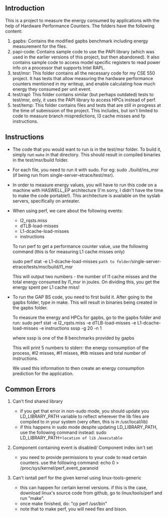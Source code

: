 Introduction 
------------
This is a project to measure the energy consumed by applications with the help
of Hardware Performance Counters.
The folders have the following content:
1. gapbs: Contains the modified gapbs benchmark including energy measurement
          for the files. 
2. papi-code: Contains sample code to use the PAPI library (which was used in
              the earlier versions of this project, but then abandoned). It also
              contains sample code to access model specific registers to read
              power info on a processor that supports Intel RAPL. 
3. test/msr: This folder contains all the necessary code for my CSE 550 project.
             It has tests that allow measuring the hardware performance counters
             mentioned in my writeup, and enable calculating how much energy
             they consumed per unit event. 
4. test/rapl: This folder contains similar (but perhaps outdated) tests to
              test/msr, only, it uses the PAPI library to access HPCs instead of
              perf. 
5. test/temp: This folder contains files and tests that are still in progress at
              the time of submission of the project. This includes, but isn't
              limited to code to measure branch mispredictions, l3 cache misses
              and fp instructions.

Instructions 
------------
- The code that you would want to run is in the test/msr folder. To build it,
  simply run `make` in that directory. This should result in compiled binaries
  in the test/msr/build folder. 
- For each file, you need to run it with sudo. For eg: sudo ./build/ins_msr (if
  being run from single-server-etrace/test/msr).
- In order to measure energy values, you will have to run this code on a machine
  with HASWELL_EP architecture (I'm sorry, I didn't have the time to make the
  code portable!). This architecture is available on the syslab servers,
  specifically on anteater. 
- When using perf, we care about the following events:
  * l2_rqsts.miss
  * dTLB-load-misses
  * L1-dcache-load-misses
  * instructions

  To run perf to get a performance counter value, use the following command
  (this is for measuring L1 cache misses only)

  sudo perf stat -e L1-dcache-load-misses `path to folder`/single-server-etrace/tests/msr/build/l1_msr

  This will output two numbers - the number of l1 cache misses and the total
  energy consumed by l1_msr in joules. On dividing this, you get the energy
  spent per L1 cache miss!

- To run the GAP BS code, you need to first build it. 
    After going to the gapbs folder, type in make. This will result in binaries
    being created in the gapbs folder.
    
    To measure the energy and HPCs for gapbs, go to the gapbs folder and run:
    sudo perf stat -e l2_rqsts.miss -e dTLB-load-misses -e L1-dcache-load-misses -e instructions sssp -g 20 -n 1
        
     where sssp is one of the 8 benchmarks provided by gapbs

     This will print 5 numbers to stderr: the energy consumption of the
     process, #l2 misses, #l1 misses, #tlb misses and total number of
     instructions. 

    We used this information to then create an energy consumption prediction for
    the application. 
    
Common Errors
-------------
1. Can't find shared library
    - if you get that error in non-sudo mode, you should update you
      LD_LIBRARY_PATH variable to reflect wherever the lib files are compiled to
      in your system (very often, this is in /usr/local/lib)
    - if this happens in sudo mode despite updating LD_LIBRARY_PATH, use the
      following command instead:
        sudo LD_LIBRARY_PATH=`location of lib` ./`executable`

2. Component containing event is disabled/ Component index isn't set 
    - you need to provide permissions to your code to read certain counters. use
      the following command:
        echo 0 > /proc/sys/kernel/perf_event_paranoid

3. Can't isntall perf for the given kernel using linux-tools-generic
    - this can happen for certain kernel versions. if this is the case, download
      linux's source code from github, go to linux/tools/perf and run "make". 
    - once make finished, do: "cp perf /usr/bin"
    * note that to make perf, you will need flex and bison. 

